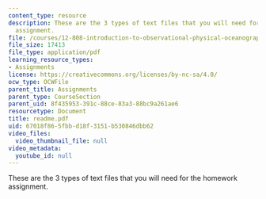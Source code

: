 ```yaml
---
content_type: resource
description: These are the 3 types of text files that you will need for the homework
  assignment.
file: /courses/12-808-introduction-to-observational-physical-oceanography-fall-2004/67018f865fbbd18f3151b530846dbb62_readme.pdf
file_size: 17413
file_type: application/pdf
learning_resource_types:
- Assignments
license: https://creativecommons.org/licenses/by-nc-sa/4.0/
ocw_type: OCWFile
parent_title: Assignments
parent_type: CourseSection
parent_uid: 8f435953-391c-88ce-83a3-88bc9a261ae6
resourcetype: Document
title: readme.pdf
uid: 67018f86-5fbb-d18f-3151-b530846dbb62
video_files:
  video_thumbnail_file: null
video_metadata:
  youtube_id: null
---
```

These are the 3 types of text files that you will need for the homework assignment.